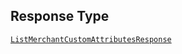 ## Response Type

[`ListMerchantCustomAttributesResponse`](../../doc/models/list-merchant-custom-attributes-response.md)
